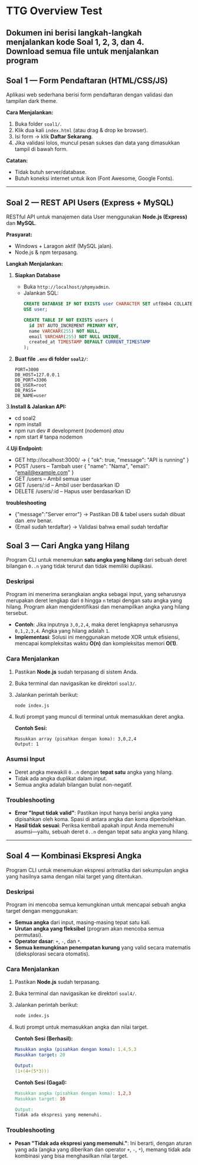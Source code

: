 # TTG Overview Test

Dokumen ini berisi langkah-langkah menjalankan kode **Soal 1, 2, 3, dan 4**.  
Download semua file untuk menjalankan program
---

## Soal 1 — Form Pendaftaran (HTML/CSS/JS)

Aplikasi web sederhana berisi form pendaftaran dengan validasi dan tampilan dark theme.

**Cara Menjalankan:**
1. Buka folder `soal1/`.
2. Klik dua kali `index.html` (atau drag & drop ke browser).
3. Isi form → klik **Daftar Sekarang**.
4. Jika validasi lolos, muncul pesan sukses dan data yang dimasukkan tampil di bawah form.

**Catatan:**
- Tidak butuh server/database.
- Butuh koneksi internet untuk ikon (Font Awesome, Google Fonts).

---

## Soal 2 — REST API Users (Express + MySQL)

RESTful API untuk manajemen data User menggunakan **Node.js (Express)** dan **MySQL**.

**Prasyarat:**
- Windows + Laragon aktif (MySQL jalan).
- Node.js & npm terpasang.

**Langkah Menjalankan:**
1. **Siapkan Database**
   - Buka `http://localhost/phpmyadmin`.
   - Jalankan SQL:
     ```sql
     CREATE DATABASE IF NOT EXISTS user CHARACTER SET utf8mb4 COLLATE utf8mb4_unicode_ci;
     USE user;

     CREATE TABLE IF NOT EXISTS users (
       id INT AUTO_INCREMENT PRIMARY KEY,
       name VARCHAR(255) NOT NULL,
       email VARCHAR(255) NOT NULL UNIQUE,
       created_at TIMESTAMP DEFAULT CURRENT_TIMESTAMP
     );
     ```

2. **Buat file `.env` di folder `soal2/`**:
   ```env
   PORT=3000
   DB_HOST=127.0.0.1
   DB_PORT=3306
   DB_USER=root
   DB_PASS=
   DB_NAME=user
3.**Install & Jalankan API:**
- cd soal2
- npm install
- npm run dev   # development (nodemon)
*atau*
- npm start     # tanpa nodemon

4.**Uji Endpoint:**

- GET http://localhost:3000/ → { "ok": true, "message": "API is running" }
- POST /users – Tambah user { "name": "Nama", "email": "email@example.com" }
- GET /users – Ambil semua user
- GET /users/:id – Ambil user berdasarkan ID
- DELETE /users/:id – Hapus user berdasarkan ID

**troubleshooting**
- {"message":"Server error"} → Pastikan DB & tabel users sudah dibuat dan .env benar.
- {Email sudah terdaftar} → Validasi bahwa email sudah terdaftar


## Soal 3 — Cari Angka yang Hilang

Program CLI untuk menemukan **satu angka yang hilang** dari sebuah deret bilangan `0..n` yang tidak terurut dan tidak memiliki duplikasi.

### Deskripsi
Program ini menerima serangkaian angka sebagai input, yang seharusnya merupakan deret lengkap dari `0` hingga `n` tetapi dengan satu angka yang hilang. Program akan mengidentifikasi dan menampilkan angka yang hilang tersebut.

- **Contoh**: Jika inputnya `3,0,2,4`, maka deret lengkapnya seharusnya `0,1,2,3,4`. Angka yang hilang adalah `1`.
- **Implementasi**: Solusi ini menggunakan metode XOR untuk efisiensi, mencapai kompleksitas waktu **O(n)** dan kompleksitas memori **O(1)**.

### Cara Menjalankan
1.  Pastikan **Node.js** sudah terpasang di sistem Anda.
2.  Buka terminal dan navigasikan ke direktori `soal3/`.
3.  Jalankan perintah berikut:
    ```bash
    node index.js
    ```
4.  Ikuti prompt yang muncul di terminal untuk memasukkan deret angka.

    **Contoh Sesi:**
    ```
    Masukkan array (pisahkan dengan koma): 3,0,2,4
    Output: 1
    ```

### Asumsi Input
- Deret angka mewakili `0..n` dengan **tepat satu** angka yang hilang.
- Tidak ada angka duplikat dalam input.
- Semua angka adalah bilangan bulat non-negatif.

### Troubleshooting
- **Error "Input tidak valid"**: Pastikan input hanya berisi angka yang dipisahkan oleh koma. Spasi di antara angka dan koma diperbolehkan.
- **Hasil tidak sesuai**: Periksa kembali apakah input Anda memenuhi asumsi—yaitu, sebuah deret `0..n` dengan tepat satu angka yang hilang.

---

## Soal 4 — Kombinasi Ekspresi Angka

Program CLI untuk menemukan ekspresi aritmatika dari sekumpulan angka yang hasilnya sama dengan nilai target yang ditentukan.

### Deskripsi
Program ini mencoba semua kemungkinan untuk mencapai sebuah angka target dengan menggunakan:
- **Semua angka** dari input, masing-masing tepat satu kali.
- **Urutan angka yang fleksibel** (program akan mencoba semua permutasi).
- **Operator dasar**: `+`, `-`, dan `*`.
- **Semua kemungkinan penempatan kurung** yang valid secara matematis (dieksplorasi secara otomatis).

### Cara Menjalankan
1.  Pastikan **Node.js** sudah terpasang.
2.  Buka terminal dan navigasikan ke direktori `soal4/`.
3.  Jalankan perintah berikut:
    ```bash
    node index.js
    ```
4.  Ikuti prompt untuk memasukkan angka dan nilai target.

    **Contoh Sesi (Berhasil):**
    ```yaml
    Masukkan angka (pisahkan dengan koma): 1,4,5,3
    Masukkan target: 20

    Output:
    (1+(4+(5*3)))
    ```

    **Contoh Sesi (Gagal):**
    ```makefile
    Masukkan angka (pisahkan dengan koma): 1,2,3
    Masukkan target: 10

    Output:
    Tidak ada ekspresi yang memenuhi.
    ```


### Troubleshooting
- **Pesan "Tidak ada ekspresi yang memenuhi."**: Ini berarti, dengan aturan yang ada (angka yang diberikan dan operator `+`, `-`, `*`), memang tidak ada kombinasi yang bisa menghasilkan nilai target.
